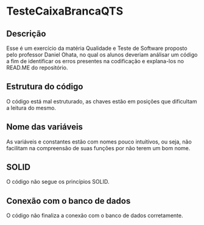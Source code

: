 # TesteCaixaBrancaQTS

## Descrição

Esse é um exercício da matéria Qualidade e Teste de Software proposto pelo professor Daniel Ohata, no qual os alunos deveriam análisar um código a fim de identificar os erros presentes na codificação e explana-los no READ.ME do repositório.

## Estrutura do código

O código está mal estruturado, as chaves estão em posições que dificultam a leitura do mesmo.

## Nome das variáveis

As variáveis e constantes estão com nomes pouco intuitivos, ou seja, não facilitam na compreensão de suas funções por não terem um bom nome.

## SOLID

O código não segue os princípios SOLID.

## Conexão com o banco de dados

O código não finaliza a conexão com o banco de dados corretamente.
